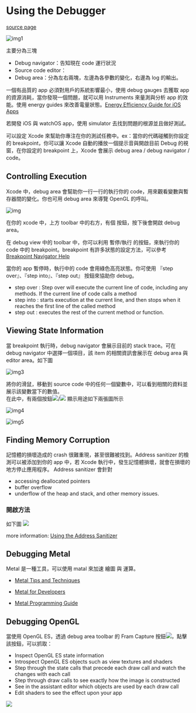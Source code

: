 # Using the Debugger

[source page](https://developer.apple.com/library/ios/documentation/ToolsLanguages/Conceptual/Xcode_Overview/UsingtheDebugger.html#//apple_ref/doc/uid/TP40010215-CH57-SW1l)

![img1](https://developer.apple.com/library/ios/documentation/ToolsLanguages/Conceptual/Xcode_Overview/Art/XC_O_DebugFeatures_2x.png)

主要分為三塊

- Debug navigator：告知現在 code 運行狀況
- Source code editor：
- Debug area：分為左右兩塊，左邊為各參數的變化，右邊為 log 的輸出。

一個有品質的 app 必須對用戶的系統影響最小，使用 debug gauges 去獲取 app 的資源消耗，當你發現一個問題，就可以用 Instruments 來量測與分析 app 的效能。使用 energy guides 來改善電量狀態。[Energy Efficiency Guide for iOS Apps](https://developer.apple.com/library/ios/documentation/Performance/Conceptual/EnergyGuide-iOS/index.html#//apple_ref/doc/uid/TP40015243)

若開發 iOS 與 watchOS app，使用 simulator 去找到問題的根源並且做好測試。

可以設定 Xcode 來幫助你專注在你的測試任務中。ex：當你的代碼碰觸到你設定的 breakpoint，你可以讓 Xcode 自動的播放一個提示音與開啟目前 Debug 的視窗，在你設定的 breakpoint 上，Xcode 會展示 debug area / debug navigator / code。

## Controlling Execution
Xcode 中，debug area 會幫助你一行一行的執行你的 code，用來觀看變數與暫存器間的變化。你也可用 debug area 來導覽 OpenGL 的呼叫。

![img](https://developer.apple.com/library/ios/documentation/ToolsLanguages/Conceptual/Xcode_Overview/Art/XC_O_DebugArea_2x.png)

在你的 xcode 中，上方 toolbar 中的右方，有個 按鈕，按下後會開啟 debug area。  

在 debug view 中的 toolbar 中，你可以利用 暫停/執行 的按鈕，來執行你的 code 中的 breakpoint。breakpoint 有許多狀態的設定方法，可以參考 [Breakpoint Navigator Help](https://developer.apple.com/library/ios/recipes/xcode_help-breakpoint_navigator/_index.html#//apple_ref/doc/uid/TP40010433)

當你的 app 暫停時，執行中的 code 會用綠色高亮狀態。你可使用 『step over』、『step into』、『step out』 按鈕來協助你 debug。

- step over : Step over will execute the current line of code, including any methods. If the current line of code calls a method
- step into : starts execution at the current line, and then stops when it reaches the first line of the called method
- step out : executes the rest of the current method or function.

## Viewing State Information

當 breakpoint 執行時，debug navigator 會展示目前的 stack trace。可在 debug navigator 中選擇一個項目，該 item 的相關資訊會展示在 debug area 與 editor area。如下圖

![img3](https://developer.apple.com/library/ios/documentation/ToolsLanguages/Conceptual/Xcode_Overview/Art/DebugNavigator_2x.png)

將你的滑鼠，移動到 source code 中的任何一個變數中，可以看到相關的資料並展示該變數當下的數值。  
在此中，有兩個按鈕![](https://developer.apple.com/library/ios/documentation/ToolsLanguages/Conceptual/Xcode_Overview/Art/QuickLookInspectorIcon_2x.png)/![](https://developer.apple.com/library/ios/documentation/ToolsLanguages/Conceptual/Xcode_Overview/Art/QuickLookVarIcon_2x.png) 顯示用途如下兩張圖所示

![img4](https://developer.apple.com/library/ios/documentation/ToolsLanguages/Conceptual/Xcode_Overview/Art/DataTipInspector_2x.png)

![img5](https://developer.apple.com/library/ios/documentation/ToolsLanguages/Conceptual/Xcode_Overview/Art/DataTipQuickLook_2x.png)

## Finding Memory Corruption

記憶體的損壞造成的 crash 很難重現，甚至很難被找到。Address sanitizer 的檢測可以被添加到你的 app 中，若 Xcode 執行中，發生記憶體損壞，就會在損壞的地方停止應用程序。
Address sanitizer 會針對

- accessing deallocated pointers
- buffer overflow
- underflow of the heap and stack, and other memory issues.

### 開啟方法

如下圖
![](https://developer.apple.com/library/ios/documentation/ToolsLanguages/Conceptual/Xcode_Overview/Art/Address_Sanitizer_enable_2x.png)

more information: [Using the Address Sanitizer](https://developer.apple.com/library/ios/documentation/DeveloperTools/Conceptual/debugging_with_xcode/chapters/special_debugging_workflows.html#//apple_ref/doc/uid/TP40015022-CH9-SW23)

## Debugging Metal

Metal 是一種工具，可以使用 matal 來加速 繪圖 與 運算。

- [Metal Tips and Techniques](https://developer.apple.com/library/ios/documentation/Miscellaneous/Conceptual/MetalProgrammingGuide/Dev-Technique/Dev-Technique.html#//apple_ref/doc/uid/TP40014221-CH8)

- [Metal for Developers](https://developer.apple.com/metal/)
- [Metal Programming Guide](https://developer.apple.com/library/ios/documentation/Miscellaneous/Conceptual/MetalProgrammingGuide/Introduction/Introduction.html#//apple_ref/doc/uid/TP40014221)


## Debugging OpenGL

當使用 OpenGL ES，透過 debug area toolbar 的 Fram Capture 按鈕![](https://developer.apple.com/library/ios/documentation/ToolsLanguages/Conceptual/Xcode_Overview/Art/CaptureFramebutton.png)，點擊該按鈕，可以抓取：

- Inspect OpenGL ES state information
- Introspect OpenGL ES objects such as view textures and shaders
- Step through the state calls that precede each draw call and watch the changes with each call
- Step through draw calls to see exactly how the image is constructed
- See in the assistant editor which objects are used by each draw call
- Edit shaders to see the effect upon your app



![](https://developer.apple.com/library/ios/documentation/ToolsLanguages/Conceptual/Xcode_Overview/Art/gputrace-after_2x.png)
